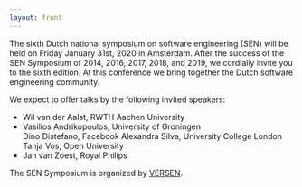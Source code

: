 ```yaml
---
layout: front
---
```


<p class="lead"> 

The sixth Dutch national symposium on software engineering (SEN) will
be held on Friday January 31st, 2020 in Amsterdam. After the success of the
SEN Symposium of 2014, 2016, 2017, 2018, and 2019, we cordially invite
you to the sixth edition. At this conference we bring together the
Dutch software engineering community.

We expect to offer talks by the following invited speakers:

<ul>
<li> Wil van der Aalst, RWTH Aachen University </li>
<li> Vasilios Andrikopoulos, University of Groningen </li>
<lin> Dino Distefano, Facebook </li>
<lin> Alexandra Silva, University College London </li>
<lin> Tanja Vos, Open University </li>
<li> Jan van Zoest, Royal Philips </li>
</ul>
The SEN Symposium is organized by <a href="http://www.versen.nl/">VERSEN</a>.


<!--<a href="./posters/index.html">submit a poster/presentation</a> and <a href="./registration/index.html">register for free participation.</a> -->
</p>

